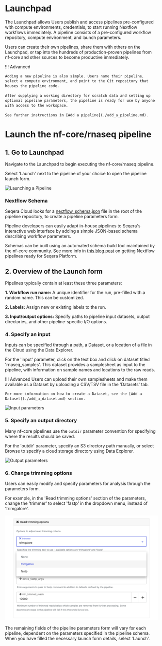 # Launchpad
The Launchpad allows Users publish and access pipelines pre-configured with compute environments, credentials, to start running Nextflow workflows immediately. A pipeline consists of a pre-configured workflow repository, compute environment, and launch parameters.

Users can create their own pipelines, share them with others on the Launchpad, or tap into the hundreds of production-proven pipelines from nf-core and other sources to become productive immediately.

!!! Advanced

    Adding a new pipeline is also simple. Users name their pipeline, select a compute environment, and point to the Git repository that houses the pipeline code. 
    
    After supplying a working directory for scratch data and setting up optional pipeline parameters, the pipeline is ready for use by anyone with access to the workspace. 

    See further instructions in [Add a pipeline](./add_a_pipeline.md).

# Launch the nf-core/rnaseq pipeline

## 1. Go to Launchpad

Navigate to the Launchpad to begin executing the nf-core/rnaseq pipeline.

Select 'Launch' next to the pipeline of your choice to open the pipeline launch form.

![Launching a Pipeline](assets/sp-cloud-launch-form.gif)

### Nextflow Schema

Seqera Cloud looks for a [nextflow_schema.json](https://github.com/nf-core/rnaseq/blob/master/nextflow_schema.json) file in the root of the pipeline repository, to create a pipeline parameters form.

Pipeline developers can easily adapt in-house pipelines to Seqera's interactive web interface by adding a simple JSON-based schema describing workflow parameters.

Schemas can be built using an automated schema build tool maintained by the nf-core community. See more info in [this blog post](https://seqera.io/blog/best-practices-for-deploying-pipelines-with-seqera-platform/) on getting Nextflow pipelines ready for Seqera Platform.

## 2. Overview of the Launch form

Pipelines typically contain at least these three parameters:

**1. Workflow run name:** A unique identifier for the run, pre-filled with a random name. This can be customized.

**2. Labels:** Assign new or existing labels to the run.

**3. Input/output options:** Specify paths to pipeline input datasets, output directories, and other pipeline-specific I/O options. 

### 4. Specify an input
Inputs can be specified through a path, a Dataset, or a location of a file in the Cloud using the Data Explorer.

For the 'input' parameter, click on the text box and click on dataset titled 'rnaseq_samples'. This dataset provides a samplesheet as input to the pipeline, with information on sample names and locations to the raw reads.

!!! Advanced
    Users can upload their own samplesheets and make them available as a Dataset by uploading a CSV/TSV file in the 'Datasets' tab. 

    For more information on how to create a Dataset, see the [Add a Dataset](./add_a_dataset.md) section.

<!-- # TODO update this gif  -->
![Input parameters](assets/sp-cloud-launch-parameters-input.gif)

### 5. Specify an output directory
Many nf-core pipelines use the `outdir` parameter convention for specifying where the results should be saved. 

For the 'outdir' parameter, specify an S3 directory path manually, or select Browse to specify a cloud storage directory using Data Explorer.

![Output parameters](assets/sp-cloud-launch-parameters-outdir.gif)


### 6. Change trimming options
Users can easily modify and specify parameters for analysis through the parameters form.

For example, in the 'Read trimming options' section of the parameters, change the 'trimmer' to select 'fastp' in the dropdown menu, instead of 'trimgalore'.

![Read trimming options](./assets/trimmer-settings.png)

The remaining fields of the pipeline parameters form will vary for each pipeline, dependent on the parameters specified in the pipeline schema. When you have filled the necessary launch form details, select 'Launch'.
